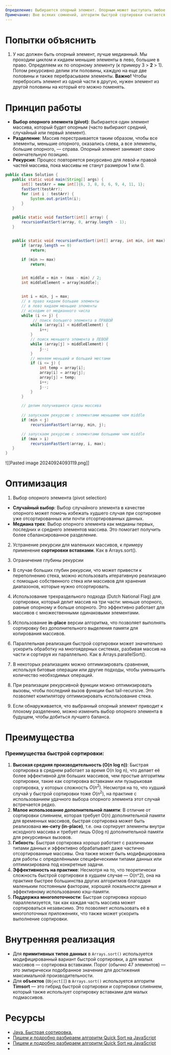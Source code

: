 ```yaml
---
Определение: Выбирается опорный элемент. Опорным может выступать любое число, но в частном случае делим ряд на две половины - серединный элемент становится опорным.  Исходя от него, в лево уносим числа меньше, в право - больше (сравниваем числа с опорным). Затем рекурсивно каждую половину делим, и повторятся тоже самое. И так пока не отсортируем весь массив.
Примечание: Вне всяких сомнений, алгоритм быстрой сортировки считается самым популярным, так как в большинстве ситуаций он выполняется быстрее остальных, за время O(N*logN).
---
```

# Попытки объяснить

1. У нас должен быть опорный элемент, лучше медианный. Мы проходим циклом и кидаем меньшие элементы в лево, большие в право. Определяем их по опорному элементу (к примеру 3 > **2** > 1). Потом рекурсивно делим эти половины, каждую на еще две половины и также перебрасываем элементы. **Важно!** Чтобы перебросить элемент из одной части в другую, нужен элемент из другой половины на который его можно поменять. 

# Принцип работы

- **Выбор опорного элемента (pivot)**: Выбирается один элемент массива, который будет опорным (часто выбирают средний, случайный или первый элемент).
- **Разделение**: Массив перестраивается таким образом, чтобы все элементы, меньшие опорного, оказались слева, а все элементы, большие опорного, — справа. Опорный элемент занимает свою окончательную позицию.
- **Рекурсия**: Процесс повторяется рекурсивно для левой и правой частей массива, пока массивы не станут размером 1 или 0.

```java
public class Solution {
   public static void main(String[] args) {
       int[] testArr = new int[]{6, 3, 8, 8, 6, 9, 4, 11, 1};
       fastSort(testArr);
       for (int i : testArr) {
           System.out.println(i);
       }
   }

   public static void fastSort(int[] array) {
       recursionFastSort(array, 0, array.length - 1);
   }


   public static void recursionFastSort(int[] array, int min, int max) {
       if (array.length == 0)
           return;

       if (min >= max)
           return;


       int middle = min + (max - min) / 2; 
       int middleElement = array[middle];


       int i = min, j = max;
       // в право кидаем большие элементы
       // в лево кидаем меньшие элементы
       // исходим от медианного числа
       while (i <= j) {  
			// поиск большего элемента в ПРАВОЙ
           while (array[i] < middleElement) {
               i++;
           }
           // поиск меньшего элемента в ЛЕВОЙ
           while (array[j] > middleElement) {
               j--;
           }
		   // меняем меньший и больший местами
           if (i <= j) { 
               int temp = array[i];
               array[i] = array[j];
               array[j] = temp;
               i++;
               j--;
           }
       }

	   // делим получившиеся срезы массива
	
	   // запускаем рекурсию с элементами меньшими чем middle
       if (min < j) 
           recursionFastSort(array, min, j);

	   // запускаем рекурсию с элементами большими чем middle
       if (max > i)
           recursionFastSort(array, i, max);
   }
}
```

![[Pasted image 20240924093119.png]]

# Оптимизация

 1. Выбор опорного элемента (pivot selection)

- **Случайный выбор**: Выбор случайного элемента в качестве опорного может помочь избежать худшего случая при сортировке уже отсортированных или почти отсортированных данных.
- **Медиана трех**: Выбор опорного элемента как медианы первых, последних и среднего элементов массива. Это помогает получить более сбалансированное разделение.

2. Устранение рекурсии для маленьких массивов, к примеру применение **сортировки вставками**. Как в Arrays.sort().

3. Ограничение глубины рекурсии

- В случае больших глубин рекурсии, что может привести к переполнению стека, можно использовать итеративную реализацию с помощью собственного стека или массивов для хранения диапазонов, которые нужно отсортировать.

4. Использование трехраздельного подхода (Dutch National Flag) для сортировки, который делит массив на три части: меньше опорного, равные опорному и больше опорного. Это эффективно работает для массивов с множественными одинаковыми элементами.

5. Использование **in-place** версии алгоритма, что позволяет выполнять сортировку без дополнительного выделения памяти для копирования массивов.

6. Параллельная реализация быстрой сортировки может значительно ускорить обработку на многоядерных системах, разбивая массив на части и сортируя их параллельно. Как в Arrays.parallelSort().

7. В некоторых реализациях можно оптимизировать сравнения, используя битовые операции или другие подходы, чтобы уменьшить количество необходимых операций.

8. При реализации рекурсивной функции можно оптимизировать вызовы, чтобы последний вызов функции был tail-recursive. Это позволяет компилятору оптимизировать использование стека.

9. Если обнаруживается, что выбранный опорный элемент приводит к плохому разделению, можно изменить выбор опорного элемента в будущем, чтобы добиться лучшего баланса.
# Преимущества

### Преимущества быстрой сортировки:

1. **Высокая средняя производительность (O(n log n))**: Быстрая сортировка в среднем работает за время O(n log n), что делает её более эффективной для больших массивов, чем простые алгоритмы сортировки, такие как сортировка вставками или пузырьковая сортировка, у которых сложность $O(n^2)$. Несмотря на то, что худший случай у быстрой сортировки тоже $O(n^2)$, на практике с использованием удачного выбора опорного элемента этот случай встречается редко.
2. **Малое использование дополнительной памяти**: В отличие от сортировки слиянием, которая требует O(n) дополнительной памяти для временных массивов, быстрая сортировка может быть реализована **ин-ситу (in-place)**, т.е. она сортирует элементы внутри исходного массива и требует лишь O(log n) дополнительной памяти для рекурсивных вызовов.
3. **Гибкость**: Быстрая сортировка хорошо работает с различными типами данных и эффективно обрабатывает даже частично отсортированные массивы. Она также может быть модифицирована для работы с определёнными специфическими типами данных или оптимизирована под конкретные задачи.
4. **Эффективность на практике**: Несмотря на то, что теоретически сложность быстрой сортировки в худшем случае — O(n^2), она на практике быстрее большинства других алгоритмов благодаря маленьким постоянным факторам, хорошей локальности данных и эффективному использованию кэш-памяти.
5. **Поддержка многопоточности**: Быстрая сортировка хорошо параллелизуется, так как каждая часть массива может сортироваться независимо. Это позволяет использовать её в многопоточных приложениях, что также может ускорить выполнение сортировки.

# Внутренняя реализация

- Для **примитивных типов данных** в `Arrays.sort()` используется модифицированный вариант быстрой сортировки, а для малых массивов — сортировка вставками. Порог (обычно 47 элементов) — это эмпирически подобранное значение для достижения максимальной производительности.
- Для **объектов** (`Object[]`) в `Arrays.sort()` используется алгоритм **Timsort** — это гибрид быстрой сортировки и сортировки слиянием, который также использует сортировку вставками для малых подмассивов.
# Ресурсы

- [Java. Быстрая сортировка.](https://www.youtube.com/watch?v=CeHJV4zu_Ts&list=PL5BhKu-LkR_0mDGftRWeaakqGuYE1ToGG&index=5)
- [Пишем и подробно разбираем алгоритм Quick Sort на JavaScript](https://www.youtube.com/watch?v=btS8Qf-wM2M)
- [Пишем и подробно разбираем алгоритм Quick Sort на JavaScript](https://www.youtube.com/watch?v=btS8Qf-wM2M)
- 
